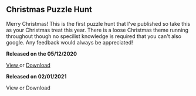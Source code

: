 ## Christmas Puzzle Hunt

Merry Christmas! This is the first puzzle hunt that I've published so take this as your Christmas treat this year. There is a loose Christmas theme running throughout though no specilist knowledge is required that you can't also google. Any feedback would always be appreciated! 

**Released on the 05/12/2020**

<a href="./20201205_Christmas.pdf" target="_top"> View </a> or <a href="../20201205_Christmas.pdf" download="20201205_Christmas"> Download </a>

**Released on 02/01/2021**

View or Download 


